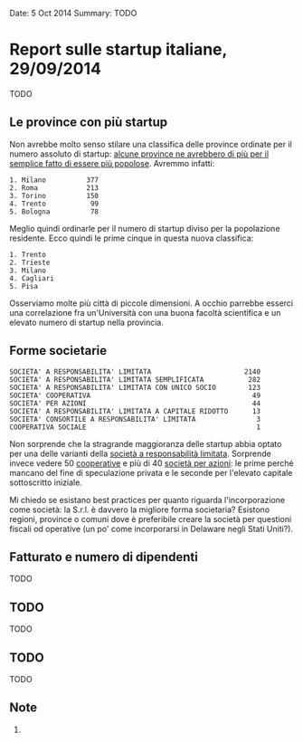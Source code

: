 Date: 5 Oct 2014
Summary: TODO

# Report sulle startup italiane, 29/09/2014 #

TODO

## Le province con più startup ##

Non avrebbe molto senso stilare una classifica delle province ordinate per il
numero assoluto di startup: [alcune province ne avrebbero di più per il
semplice fatto di essere più popolose](https://xkcd.com/1138/). Avremmo infatti:

    1. Milano          377
    2. Roma            213
    3. Torino 	       150
    4. Trento           99
    5. Bologna          78

Meglio quindi ordinarle per il numero di startup diviso per la popolazione
residente. Ecco quindi le prime cinque in questa nuova classifica:

    1. Trento
    2. Trieste
    3. Milano
    4. Cagliari
    5. Pisa

Osserviamo molte più città di piccole dimensioni. A occhio parrebbe esserci una
correlazione fra un'Università con una buona facoltà scientifica e un elevato
numero di startup nella provincia.

## Forme societarie ##

    SOCIETA' A RESPONSABILITA' LIMITATA                       2140
    SOCIETA' A RESPONSABILITA' LIMITATA SEMPLIFICATA           282
    SOCIETA' A RESPONSABILITA' LIMITATA CON UNICO SOCIO        123
    SOCIETA' COOPERATIVA                                        49
    SOCIETA' PER AZIONI                                         44
    SOCIETA' A RESPONSABILITA' LIMITATA A CAPITALE RIDOTTO      13
    SOCIETA' CONSORTILE A RESPONSABILITA' LIMITATA               3
    COOPERATIVA SOCIALE                                          1

Non sorprende che la stragrande maggioranza delle startup abbia optato per una
delle varianti della [società a responsabilità
limitata](https://it.wikipedia.org/wiki/Societ%C3%A0_a_responsabilit%C3%A0_limitata).
Sorprende invece vedere 50
[cooperative](https://it.wikipedia.org/wiki/Societ%C3%A0_cooperativa) e più di
40 [società per azioni](https://it.wikipedia.org/wiki/Societ%C3%A0_per_azioni):
le prime perché mancano del fine di speculazione privata e le seconde per
l'elevato capitale sottoscritto iniziale.

Mi chiedo se esistano best practices per quanto riguarda l'incorporazione come
società: la S.r.l. è davvero la migliore forma societaria? Esistono regioni,
province o comuni dove è preferibile creare la società per questioni fiscali od
operative (un po' come incorporarsi in Delaware negli Stati Uniti?).

## Fatturato e numero di dipendenti ##

TODO

## TODO ##

TODO

## TODO ##

TODO

## Note ##

<ol>
  <li id="fn1-02102014"><p></p></li>
</ol>
